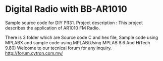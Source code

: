 # Digital Radio with BB-AR1010
Sample source code for DIY PR31. Project description : This project describes the application of AR1010 FM Radio.

There is 3 folder which are Source code C and hex file, Sample code using MPLABX and sample code using MPLAB(Using MPLAB 8.6 And HiTech 9.80) Welcome to our tecnical forum for any inquiry. http://forum.cytron.com.my/
